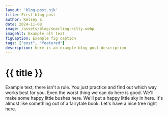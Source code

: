 ```yaml
---
layout: 'blog-post.njk'
title: First blog post
author: Kelsey S.
date: 2024-11-08
image: /assets/blog/snarling-kitty.webp
imageAlt: Example alt text
figCaption: Example fig caption
tags: ["post", "featured"]
description: here is an example blog post description
---
```


# {{ title }}

Example text, there isn't a rule. You just practice and find out which way works best for you. Even the worst thing we can do here is good. We'll make some happy little bushes here. We'll put a happy little sky in here. It's almost like something out of a fairytale book. Let's have a nice tree right here.